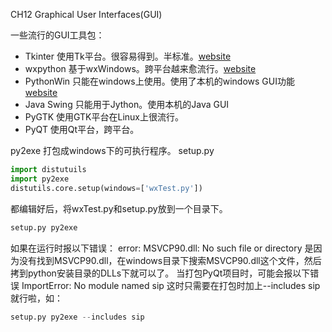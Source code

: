 CH12 Graphical User Interfaces(GUI)

一些流行的GUI工具包：

- Tkinter   使用Tk平台。很容易得到。半标准。[website](http://wiki.python.org/moin/TkInter)
- wxpython  基于wxWindows。跨平台越来愈流行。[website](http://wxpython.org)
- PythonWin 只能在windows上使用。使用了本机的windows GUI功能[website](http://starship.python.net/crew/mhammond)
- Java Swing    只能用于Jython。使用本机的Java GUI
- PyGTK 使用GTK平台在Linux上很流行。
- PyQT  使用Qt平台，跨平台。

py2exe
打包成windows下的可执行程序。
setup.py
```python
import distutuils
import py2exe
distutils.core.setup(windows=['wxTest.py'])
```

都编辑好后，将wxTest.py和setup.py放到一个目录下。
```python
setup.py py2exe
```

如果在运行时报以下错误：
error: MSVCP90.dll: No such file or directory
是因为没有找到MSVCP90.dll，在windows目录下搜索MSVCP90.dll这个文件，然后拷到python安装目录的DLLs下就可以了。
当打包PyQt项目时，可能会报以下错误
ImportError: No module named sip
这时只需要在打包时加上--includes sip就行啦，如：
```python
setup.py py2exe --includes sip
```